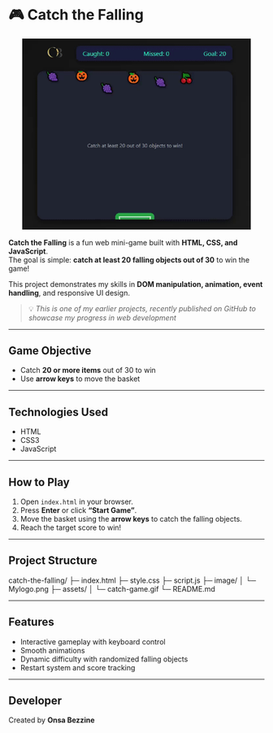 # 🎮 Catch the Falling

<p align="center">
  <img src="assets/catch-game.gif" alt="Catch the Falling Game" width="450">
</p>

**Catch the Falling** is a fun web mini-game built with **HTML, CSS, and JavaScript**.  
The goal is simple: **catch at least 20 falling objects out of 30** to win the game!

This project demonstrates my skills in **DOM manipulation, animation, event handling**, and responsive UI design.  

> 💡 *This is one of my earlier projects, recently published on GitHub to showcase my progress in web development*

---

## Game Objective
- Catch **20 or more items** out of 30 to win
- Use **arrow keys** to move the basket

---

## Technologies Used
- HTML
- CSS3
- JavaScript

---

## How to Play
1. Open `index.html` in your browser.
2. Press **Enter** or click **“Start Game”**.
3. Move the basket using the **arrow keys** to catch the falling objects.
4. Reach the target score to win!

---

## Project Structure
catch-the-falling/
├─ index.html
├─ style.css
├─ script.js
├─ image/
│   └─ Mylogo.png
├─ assets/
│   └─ catch-game.gif
└─ README.md

---

## Features
- Interactive gameplay with keyboard control 
- Smooth animations  
- Dynamic difficulty with randomized falling objects 
- Restart system and score tracking

---

## Developer
Created by **Onsa Bezzine**  
